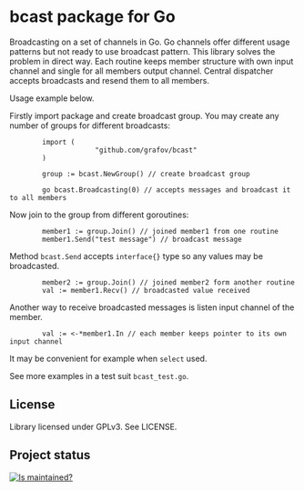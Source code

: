bcast package for Go
====================

Broadcasting on a set of channels in Go. Go channels offer different usage patterns but not ready to use broadcast pattern.
This library solves the problem in direct way. Each routine keeps member structure with own input channel and single for all
members output channel. Central dispatcher accepts broadcasts and resend them to all members.

Usage example below.

Firstly import package and create broadcast group. You may create any number of groups for different broadcasts:

			import (
						 "github.com/grafov/bcast"
			)

			group := bcast.NewGroup() // create broadcast group

			go bcast.Broadcasting(0) // accepts messages and broadcast it to all members

Now join to the group from different goroutines:

			member1 := group.Join() // joined member1 from one routine
			member1.Send("test message") // broadcast message

Method `bcast.Send` accepts `interface{}` type so any values may be broadcasted.

			member2 := group.Join() // joined member2 form another routine
			val := member1.Recv() // broadcasted value received

Another way to receive broadcasted messages is listen input channel of the member.

			val := <-*member1.In // each member keeps pointer to its own input channel

It may be convenient for example when `select` used.

See more examples in a test suit `bcast_test.go`.

License
-------

Library licensed under GPLv3. See LICENSE.

Project status
--------------

[![Is maintained?](http://stillmaintained.com/grafov/bcast.png)](http://stillmaintained.com/grafov/bcast)

